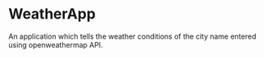 # WeatherApp
An application which tells the weather conditions of the city name entered using openweathermap API.
